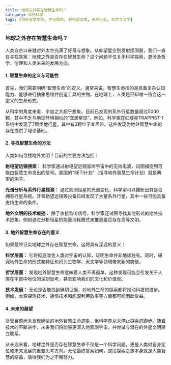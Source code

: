 ```yaml
---
title: 地球之外存在智慧生命吗？
category: 自然科学
tags: [地外智慧生命, 宇宙探索, 射电望远镜, 系外行星, 科学与哲学]
---
```

### 地球之外存在智慧生命吗？

人类自古以来就对外太空充满了好奇与想象。从仰望星空到发射探测器，我们一直在寻找答案：地球之外是否存在智慧生命？这个问题不仅关乎科学探索，更涉及哲学、伦理和人类未来的发展方向。

#### 1. 智慧生命的定义与可能性

首先，我们需要明确“智慧生命”的定义。通常来说，智慧生命指的是具备复杂认知能力、能够进行抽象思维并创造工具的生物。在地球上，人类是已知唯一符合这一定义的生命形式。

从科学的角度来看，宇宙之大超乎想象。目前已发现的系外行星数量超过5000颗，其中不乏与地球环境相似的“宜居星球”。例如，科学家在红矮星TRAPPIST-1系统中发现了7颗类地行星，其中有3颗位于宜居带。这些发现为地外智慧生命的存在提供了理论基础。

#### 2. 寻找智慧生命的方法

人类如何寻找地外文明？目前的主要方法包括：

**射电望远镜搜索：**
科学家通过射电望远镜监听宇宙中的无线电波，试图捕捉到可能由智慧生命发出的信号。美国的“SETI计划”（搜寻地外智慧生命计划）就是典型的例子。

**光谱分析与系外行星探测：**
通过观测恒星的光谱变化，科学家可以推断出其是否拥有行星系统。开普勒望远镜等设备已经发现了大量系外行星，其中一些可能具备支持生命的条件。

**地外文明的技术痕迹：**
除了直接监听信号，科学家还试图寻找其他形式的地外技术迹象，例如通过分析恒星的能量消耗模式来推测是否存在高等文明。

#### 3. 地外智慧生命存在的意义

如果最终证实地球之外存在智慧生命，这将具有深远的意义：

**科学层面：**
它将彻底改变人类对宇宙的认知，证明生命并非地球独有。同时，研究地外生命的形式和特征也将为生物学、天文学等领域带来新的突破。

**哲学层面：**
发现地外智慧生命意味着人类不再孤单。这种发现可能会引发关于人类在宇宙中地位的深刻思考，甚至影响我们的文化和价值观。

**技术发展：**
无论是否能找到确切证据，对地外生命的探索都将推动科技的进步。例如，太空探测技术、通信技术和能源利用效率等方面都可能因此受益。

#### 4. 未来的展望

尽管目前尚未发现确凿的地外智慧生命迹象，但科学界从未停止探索的脚步。随着技术的不断进步，未来我们将能够更深入地观测宇宙，并尝试与潜在的外星文明建立联系。

从长远来看，地球之外是否存在智慧生命不仅是一个科学问题，更是人类对自身定位和未来发展的重要思考方向。无论最终答案如何，这段探索之旅本身就是人类智慧的结晶，值得我们为之不懈努力。